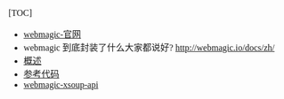<font face="Simsun" size=3>

[TOC]

- [webmagic-官网](http://webmagic.io/)
- webmagic 到底封装了什么大家都说好? http://webmagic.io/docs/zh/
- [概述](http://webmagic.io/docs/zh/posts/ch1-overview/)
- [参考代码](https://github.com/Yangtze-Innovation/Search-Job-Platfom/tree/CourageHe/2-WebMagic/4-WebMagicSelenimu)
- [webmagic-xsoup-api](http://webmagic.io/docs/zh/posts/ch4-basic-page-processor/xsoup.html)

</font>